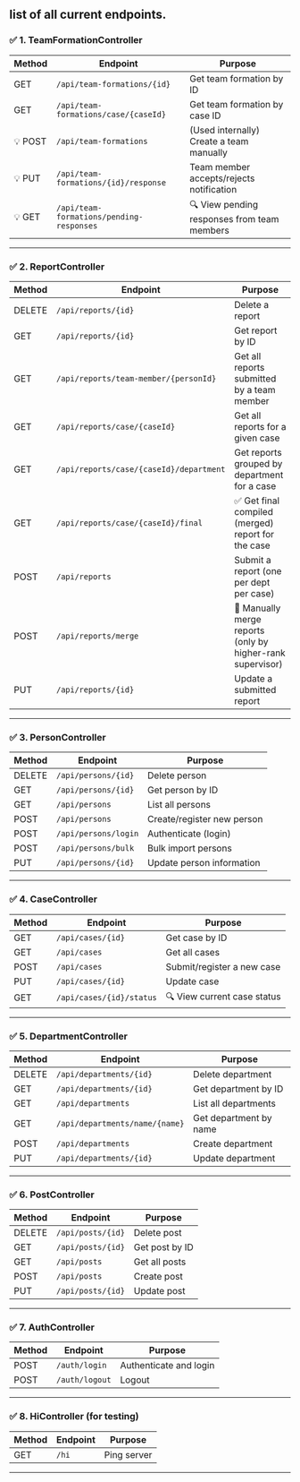 list of **all current endpoints**.
---

### ✅ **1. TeamFormationController**

| Method  | Endpoint                                 | Purpose                                     |
| ------- | ---------------------------------------- | ------------------------------------------- |
| GET     | `/api/team-formations/{id}`              | Get team formation by ID                    |
| GET     | `/api/team-formations/case/{caseId}`     | Get team formation by case ID               |
| 💡 POST | `/api/team-formations`                   | (Used internally) Create a team manually    |
| 💡 PUT  | `/api/team-formations/{id}/response`     | Team member accepts/rejects notification    |
| 💡 GET  | `/api/team-formations/pending-responses` | 🔍 View pending responses from team members |

---

### ✅ **2. ReportController**

| Method | Endpoint                                | Purpose                                                    |
| ------ | --------------------------------------- | ---------------------------------------------------------- |
| DELETE | `/api/reports/{id}`                     | Delete a report                                            |
| GET    | `/api/reports/{id}`                     | Get report by ID                                           |
| GET    | `/api/reports/team-member/{personId}`   | Get all reports submitted by a team member                 |
| GET    | `/api/reports/case/{caseId}`            | Get all reports for a given case                           |
| GET    | `/api/reports/case/{caseId}/department` | Get reports grouped by department for a case               |
| GET    | `/api/reports/case/{caseId}/final`      | ✅ Get final compiled (merged) report for the case          |
| POST   | `/api/reports`                          | Submit a report (one per dept per case)                    |
| POST   | `/api/reports/merge`                    | 🔐 Manually merge reports (only by higher-rank supervisor) |
| PUT    | `/api/reports/{id}`                     | Update a submitted report                                  |

---

### ✅ **3. PersonController**

| Method | Endpoint             | Purpose                    |
| ------ | -------------------- | -------------------------- |
| DELETE | `/api/persons/{id}`  | Delete person              |
| GET    | `/api/persons/{id}`  | Get person by ID           |
| GET    | `/api/persons`       | List all persons           |
| POST   | `/api/persons`       | Create/register new person |
| POST   | `/api/persons/login` | Authenticate (login)       |
| POST   | `/api/persons/bulk`  | Bulk import persons        |
| PUT    | `/api/persons/{id}`  | Update person information  |

---

### ✅ **4. CaseController**

| Method | Endpoint                       | Purpose                        |
|------| ------------------------------ | ------------------------------ |
| GET  | `/api/cases/{id}`              | Get case by ID                 |
| GET  | `/api/cases`                   | Get all cases                  |
| POST | `/api/cases`                   | Submit/register a new case     |
| PUT  | `/api/cases/{id}`              | Update case                    |
|  GET | `/api/cases/{id}/status`       | 🔍 View current case status    |
---

### ✅ **5. DepartmentController**

| Method | Endpoint                               | Purpose                         |
| ------ | -------------------------------------- | ------------------------------- |
| DELETE | `/api/departments/{id}`                | Delete department               |
| GET    | `/api/departments/{id}`                | Get department by ID            |
| GET    | `/api/departments`                     | List all departments            |
| GET    | `/api/departments/name/{name}`         | Get department by name          |
| POST   | `/api/departments`                     | Create department               |
| PUT    | `/api/departments/{id}`                | Update department               |

---

### ✅ **6. PostController**

| Method | Endpoint          | Purpose        |
| ------ | ----------------- | -------------- |
| DELETE | `/api/posts/{id}` | Delete post    |
| GET    | `/api/posts/{id}` | Get post by ID |
| GET    | `/api/posts`      | Get all posts  |
| POST   | `/api/posts`      | Create post    |
| PUT    | `/api/posts/{id}` | Update post    |

---

### ✅ **7. AuthController**

| Method | Endpoint       | Purpose                |
| ------ | -------------- | ---------------------- |
| POST   | `/auth/login`  | Authenticate and login |
| POST   | `/auth/logout` | Logout                 |

---

### ✅ **8. HiController** (for testing)

| Method | Endpoint | Purpose     |
| ------ | -------- | ----------- |
| GET    | `/hi`    | Ping server |

---
 
